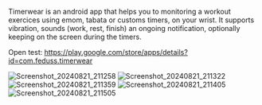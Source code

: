 Timerwear is an android app that helps you to monitoring a workout exercices using emom, tabata or customs timers, on your wrist. 
It supports vibration, sounds (work, rest, finish) an ongoing notification, optionally keeping on the screen during the timers.

Open test: https://play.google.com/store/apps/details?id=com.feduss.timerwear


![Screenshot_20240821_211258](https://github.com/user-attachments/assets/8f011775-1b52-4b46-99c3-07f34301ceeb)
![Screenshot_20240821_211322](https://github.com/user-attachments/assets/e33ca0f6-7c81-4ebf-b127-447b42a6e34a)
![Screenshot_20240821_211359](https://github.com/user-attachments/assets/73881b0a-a651-4a91-b393-636610407ef8)
![Screenshot_20240821_211405](https://github.com/user-attachments/assets/0f0b1547-5429-437b-8fb5-90c5fac74400)
![Screenshot_20240821_211505](https://github.com/user-attachments/assets/8bd5333f-70f5-4551-8b11-0eaa5a2a15d4)
